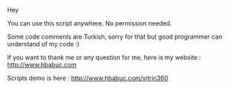 Hey

You can use this script anywhere. No permission needed.

Some code comments are Turkish, sorry for that but good programmer can understand of my code :)

If you want to thank me or any question for me, here is my website : http://www.hbabuc.com

Scripts demo is here : http://www.hbabuc.com/vitrin360
